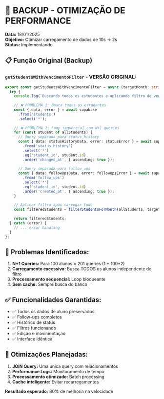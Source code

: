 # 🚀 BACKUP - OTIMIZAÇÃO DE PERFORMANCE

**Data:** 18/01/2025  
**Objetivo:** Otimizar carregamento de dados de 10s → 2s  
**Status:** Implementando  

## 📋 **Função Original (Backup)**

### `getStudentsWithVencimentoFilter` - VERSÃO ORIGINAL:

```typescript
export const getStudentsWithVencimentoFilter = async (targetMonth: string): Promise<Student[]> => {
  try {
    console.log(`Buscando todos os estudantes e aplicando filtro de vencimento para o mês ${targetMonth}`);
    
    // ❌ PROBLEMA 1: Busca todos os estudantes
    const { data, error } = await supabase
      .from('students')
      .select('*');
    
    // ❌ PROBLEMA 2: Loop sequencial com N+1 queries
    for (const student of allStudents) {
      // Query separada para status_history
      const { data: statusHistoryData, error: statusError } = await supabase
        .from('status_history')
        .select('*')
        .eq('student_id', student.id)
        .order('changed_at', { ascending: true });
      
      // Query separada para follow_ups  
      const { data: followUpsData, error: followUpsError } = await supabase
        .from('follow_ups')
        .select('*')
        .eq('student_id', student.id)
        .order('created_at', { ascending: true });
    }
    
    // Aplicar filtro após carregar tudo
    const filteredStudents = filterStudentsForMonth(allStudents, targetMonth);
    
    return filteredStudents;
  } catch (error) {
    // ... error handling
  }
};
```

## 🎯 **Problemas Identificados:**

1. **N+1 Queries:** Para 100 alunos = 201 queries (1 + 100*2)
2. **Carregamento excessivo:** Busca TODOS os alunos independente do filtro
3. **Processamento sequencial:** Loop bloqueante
4. **Sem cache:** Sempre busca do banco

## ✅ **Funcionalidades Garantidas:**

- ✅ Todos os dados de aluno preservados
- ✅ Follow-ups completos
- ✅ Histórico de status
- ✅ Filtros funcionando
- ✅ Edição e movimentação  
- ✅ Interface idêntica

## 🚀 **Otimizações Planejadas:**

1. **JOIN Query:** Uma única query com relacionamentos
2. **Performance Logs:** Monitoramento de tempo
3. **Processamento otimizado:** Batch processing
4. **Cache inteligente:** Evitar recarregamentos

**Resultado esperado:** 80% de melhoria na velocidade